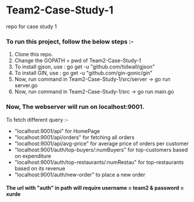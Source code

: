 # Team2-Case-Study-1
repo for case study 1

### To run this project, follow the below steps :-
1. Clone this repo.
2. Change the GOPATH = pwd of Team2-Case-Study-1
3. To install gjson, use : go get -u "github.com/tidwall/gjson"
4. To install GIN, use : go get -u "github.com/gin-gonic/gin"
5. Now, run command in Team2-Case-Study-1/src/server -> go run server.go
6. Now, run command in Team2-Case-Study-1/src -> go run main.go

### Now, The webserver will run on localhost:9001.

To fetch different query :-
*  "localhost:9001/api" for HomePage
*  "localhost:9001/api/orders" for fetching all orders
*  "localhost:9001/api/avg-price" for average price of orders per customer
*  "localhost:9001/auth/top-buyers/:numBuyers" for top-customers based on expenditure
*  "localhost:9001/auth/top-restaurants/:numRestau" for top-restaurants based on its revenue
*  "localhost:9001/auth/new-order" to place a new order

#### The url with "auth" in path will require username = team2 & password = xurde